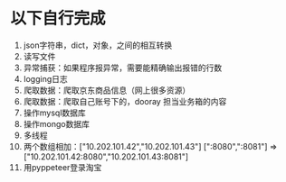 # 以下自行完成
1. json字符串，dict，对象，之间的相互转换
2. 读写文件
3. 异常捕获：如果程序报异常，需要能精确输出报错的行数
4. logging日志
5. 爬取数据：爬取京东商品信息（网上很多资源）
6. 爬取数据：爬取自己账号下的，dooray 担当业务箱的内容
7. 操作mysql数据库
8. 操作mongo数据库
9. 多线程
10. 两个数组相加：["10.202.101.42","10.202.101.43"] [":8080",":8081"] => ["10.202.101.42:8080","10.202.101.43:8081"]
11. 用pyppeteer登录淘宝